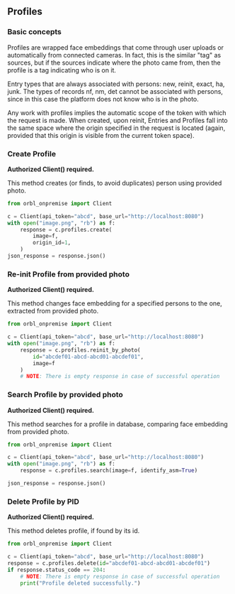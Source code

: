 ## Profiles

### Basic concepts

Profiles are wrapped face embeddings that come through user uploads or automatically from connected cameras. 
In fact, this is the similar "tag" as sources, but if the sources indicate where the photo came from, 
then the profile is a tag indicating who is on it.

Entry types that are always associated with persons: new, reinit, exact, ha, junk. 
The types of records nf, nm, det cannot be associated with persons, 
since in this case the platform does not know who is in the photo.

Any work with profiles implies the automatic scope of the token with which the request is made. 
When created, upon reinit, Entries and Profiles fall into the same space
where the origin specified in the request is located 
(again, provided that this origin is visible from the current token space).

### Create Profile

__Authorized Client() required.__

This method creates (or finds, to avoid duplicates) person using provided photo.

```python
from orbl_onpremise import Client

c = Client(api_token="abcd", base_url="http://localhost:8080")
with open("image.png", "rb") as f:
    response = c.profiles.create(
        image=f,
        origin_id=1,
    )
json_response = response.json()
```

### Re-init Profile from provided photo 

__Authorized Client() required.__

This method changes face embedding for a specified persons to the one, extracted from provided photo.

```python
from orbl_onpremise import Client

c = Client(api_token="abcd", base_url="http://localhost:8080")
with open("image.png", "rb") as f:
    response = c.profiles.reinit_by_photo(
        id="abcdef01-abcd-abcd01-abcdef01",
        image=f
    )
    # NOTE: There is empty response in case of successful operation
```

### Search Profile by provided photo

__Authorized Client() required.__

This method searches for a profile in database, comparing face embedding from provided photo.

```python
from orbl_onpremise import Client

c = Client(api_token="abcd", base_url="http://localhost:8080")
with open("image.png", "rb") as f:
    response = c.profiles.search(image=f, identify_asm=True)

json_response = response.json()
```

### Delete Profile by PID

__Authorized Client() required.__

This method deletes profile, if found by its id.

```python
from orbl_onpremise import Client

c = Client(api_token="abcd", base_url="http://localhost:8080")
response = c.profiles.delete(id="abcdef01-abcd-abcd01-abcdef01")
if response.status_code == 204:
    # NOTE: There is empty response in case of successful operation
    print("Profile deleted successfully.")
```